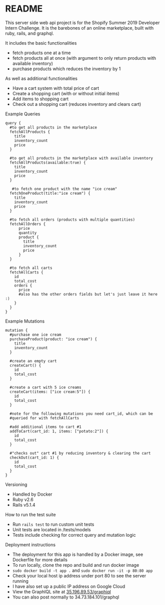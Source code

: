 # README

This server side web api project is for the Shopify Summer 2019 Developer Intern Challenge.
It is the barebones of an online marketplace, built with ruby, rails, and graphql.

It includes the basic functionalities
  * fetch products one at a time
  * fetch products all at once (with argument to only return products with available inventory)
  * purchase products which reduces the inventory by 1
  
As well as additional functionalities
  * Have a cart system with total price of cart
  * Create a shopping cart (with or without initial items)
  * Add items to shopping cart
  * Check out a shopping cart (reduces inventory and clears cart)

Example Queries
```
query {
  #to get all products in the marketplace
  fetchAllProducts {
    title
    inventory_count
    price
  }
  
  #to get all products in the marketplace with available inventory
  fetchAllProducts(available:true) {
    title
    inventory_count
    price
  }
  
   #to fetch one product with the name "ice cream"
  fetchOneProduct(title:"ice cream") {
    title
    inventory_count
    price
  }
  
  #to fetch all orders (products with multiple quantities)
  fetchAllOrders {
      price
      quantity
      product {
        title
        inventory_count
        price
      }
  }
  
  #to fetch all carts
  fetchAllCarts {
    id
    total_cost
    orders {
      price
      #also has the other orders fields but let's just leave it here :)
    }
  }
}
```

Example Mutations
```
mutation {
  #purchase one ice cream
  purchaseProduct(product: "ice cream") {
    title
    inventory_count
  }
  
  #create an empty cart
  createCart() {
    id
    total_cost
  }
  
  #create a cart with 5 ice creams
  createCart(items: ["ice cream:5"]) {
    id
    total_cost
  }
  
  #note for the following mutations you need cart_id, which can be
  #queried for with fetchAllCarts
  
  #add additional items to cart #1
  addToCart(cart_id: 1, items: ["potato:2"]) {
    id
    total_cost
  }
  
  #"checks out" cart #1 by reducing inventory & clearing the cart
  checkOut(cart_id: 1) {
    id
    total_cost
  }
}
```

Versioning
* Handled by Docker
* Ruby v2.6
* Rails v5.1.4

How to run the test suite

* Run `rails test` to run custom unit tests
* Unit tests are located in /tests/models
* Tests include checking for correct query and mutation logic

Deployment instructions
* The deployment for this app is handled by a Docker image, see Dockerfile for more details
* To run locally, clone the repo and build and run docker image
* `sudo docker build -t app .` and `sudo docker run -it -p 80:80 app`
* Check your local host ip address under port 80 to see the server running
* I have also set up a public IP address on Google Cloud
* View the GraphIQL site at [35.196.89.53/graphiql](http://35.196.89.53/graphiql)
* You can also post normally to 34.73.184.101/graphql 

